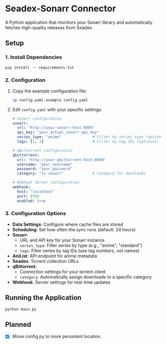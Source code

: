 # Seadex-Sonarr Connector

A Python application that monitors your Sonarr library and automatically fetches high-quality releases from Seadex.

## Setup

### 1. Install Dependencies

```bash
pip install -r requirements.txt
```

### 2. Configuration

1. Copy the example configuration file:

   ```bash
   cp config.yaml.example config.yaml
   ```

2. Edit `config.yaml` with your specific settings:

   ```yaml
   # Sonarr configuration
   sonarr:
     url: "http://your-sonarr-host:8989"
     api_key: "your_actual_sonarr_api_key"
     series_type: "anime"              # Filter by series type (optional)
     tags: [1, 2]                      # Filter by tag IDs (optional)

   # qBittorrent configuration
   qbittorrent:
     url: "http://your-qbittorrent-host:8080"
     username: "your_username"
     password: "your_password"
     category: "tv-sonarr"             # Category for downloads

   # Webhook Server configuration
   webhook:
     host: "localhost"
     port: 8765
     enabled: true
   ```

### 3. Configuration Options

- **Data Settings**: Configure where cache files are stored
- **Scheduling**: Set how often the sync runs (default: 24 hours)
- **Sonarr**:
  - URL and API key for your Sonarr instance
  - `series_type`: Filter series by type (e.g., "anime", "standard")
  - `tags`: Filter series by tag IDs (use tag numbers, not names)
- **AniList**: API endpoint for anime metadata
- **Seadex**: Torrent collection URLs
- **qBittorrent**:
  - Connection settings for your torrent client
  - `category`: Automatically assign downloads to a specific category
- **Webhook**: Server settings for real-time updates

## Running the Application

```bash
python main.py
```

## Planned

- [x] Move config.py to more persistent location.
